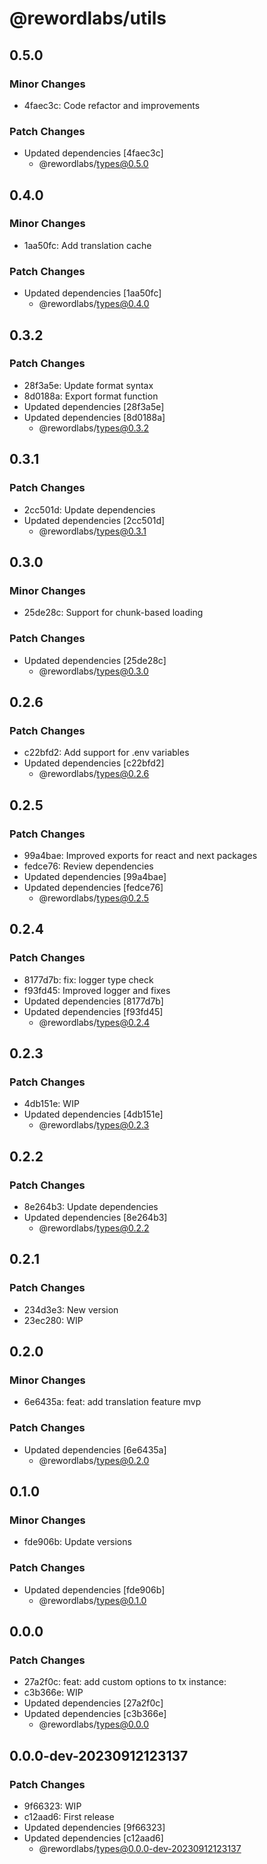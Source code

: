 # @rewordlabs/utils

## 0.5.0

### Minor Changes

- 4faec3c: Code refactor and improvements

### Patch Changes

- Updated dependencies [4faec3c]
  - @rewordlabs/types@0.5.0

## 0.4.0

### Minor Changes

- 1aa50fc: Add translation cache

### Patch Changes

- Updated dependencies [1aa50fc]
  - @rewordlabs/types@0.4.0

## 0.3.2

### Patch Changes

- 28f3a5e: Update format syntax
- 8d0188a: Export format function
- Updated dependencies [28f3a5e]
- Updated dependencies [8d0188a]
  - @rewordlabs/types@0.3.2

## 0.3.1

### Patch Changes

- 2cc501d: Update dependencies
- Updated dependencies [2cc501d]
  - @rewordlabs/types@0.3.1

## 0.3.0

### Minor Changes

- 25de28c: Support for chunk-based loading

### Patch Changes

- Updated dependencies [25de28c]
  - @rewordlabs/types@0.3.0

## 0.2.6

### Patch Changes

- c22bfd2: Add support for .env variables
- Updated dependencies [c22bfd2]
  - @rewordlabs/types@0.2.6

## 0.2.5

### Patch Changes

- 99a4bae: Improved exports for react and next packages
- fedce76: Review dependencies
- Updated dependencies [99a4bae]
- Updated dependencies [fedce76]
  - @rewordlabs/types@0.2.5

## 0.2.4

### Patch Changes

- 8177d7b: fix: logger type check
- f93fd45: Improved logger and fixes
- Updated dependencies [8177d7b]
- Updated dependencies [f93fd45]
  - @rewordlabs/types@0.2.4

## 0.2.3

### Patch Changes

- 4db151e: WIP
- Updated dependencies [4db151e]
  - @rewordlabs/types@0.2.3

## 0.2.2

### Patch Changes

- 8e264b3: Update dependencies
- Updated dependencies [8e264b3]
  - @rewordlabs/types@0.2.2

## 0.2.1

### Patch Changes

- 234d3e3: New version
- 23ec280: WIP

## 0.2.0

### Minor Changes

- 6e6435a: feat: add translation feature mvp

### Patch Changes

- Updated dependencies [6e6435a]
  - @rewordlabs/types@0.2.0

## 0.1.0

### Minor Changes

- fde906b: Update versions

### Patch Changes

- Updated dependencies [fde906b]
  - @rewordlabs/types@0.1.0

## 0.0.0

### Patch Changes

- 27a2f0c: feat: add custom options to tx instance:
- c3b366e: WIP
- Updated dependencies [27a2f0c]
- Updated dependencies [c3b366e]
  - @rewordlabs/types@0.0.0

## 0.0.0-dev-20230912123137

### Patch Changes

- 9f66323: WIP
- c12aad6: First release
- Updated dependencies [9f66323]
- Updated dependencies [c12aad6]
  - @rewordlabs/types@0.0.0-dev-20230912123137
